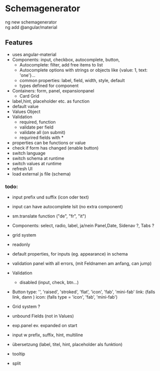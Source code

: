 # Schemagenerator

ng new schemagenerator  
ng add @angular/material

## Features
- uses angular-material
- Components: input, checkbox, autocomplete, button, 
  - Autocomplete: filter, add free items to list
  - Autocomplete options with strings or objects like {value: 1, text: 'one'}...
  - common properties: label, field, width, style, default
  - types defined for component
 - Containers: form, panel, expansionpanel
   - Card Grid
  - label,hint, placeholder etc. as function
  - default value 
- Values Object
- Validation
  - required, function
  - validate per field
  - validate all (on submit)
  - requrired fields with *         
- properties can be functions or value
- check if form has changed (enable button)
- switch language
- switch schema at runtime
- switch values at runtime
- refresh UI 
- load external js file (schema)


### todo:
- input prefix und suffix (icon oder text)
- input can have autocomplete lsit (no extra component)
- sm.translate function ("de", "fr", "it")
- Components: select, radio, label, ja/nein Panel,Date, Sidenav ?, Tabs ?
- grid system
- readonly 
- default properties, for inputs (eg. appearance) in schema
- validation
  panel with all errors, (mit Feldnamen am anfang, can jump)
- Validation
  - disabled (input, check, btn...)
- Button type: '', 'raised', 'stroked', 'flat', 'icon', 'fab', 'mini-fab' 
         link: (falls link, dann <a>)
         icon: (falls type = 'icon', 'fab', 'mini-fab')
  
- Grid system ?
- unbound Fields (not in Values)
- exp.panel ev. expanded on start
- input w prefix, suffix, hint, multiline
- übersetzung (label, titel, hint, placeholder als funktion)
- tooltip
- split
